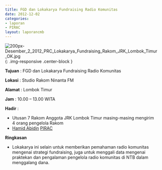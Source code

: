 ```yaml
---
title: FGD dan Lokakarya Fundraising Radio Komunitas
date: 2012-12-02
categories:
- laporan
- PIRAC
layout: laporancmb
---
```



![200px-Desember_2_2012_PRC_Lokakarya_Fundraising_Rakom_JRK_Lombok_Timur_OK.jpg](/uploads/200px-Desember_2_2012_PRC_Lokakarya_Fundraising_Rakom_JRK_Lombok_Timur_OK.jpg){: .img-responsive .center-block }


**Tujuan** : FGD dan Lokakarya Fundraising Radio Komunitas 

**Lokasi** : Studio Rakom Ninanta FM 

**Alamat** : Lombok Timur 

**Jam** : 10.00 – 13.00 WITA 

**Hadir** :
* Utusan 7 Rakom Anggota JRK Lombok Timur masing-masing mengirim 4 orang pengelola Rakom
* [Hamid Abidin](http://wiki.ciptamedia.org/wiki/Hamid_Abidin) [PIRAC](http://wiki.ciptamedia.org/wiki/PIRAC)

**Ringkasan**  
* Lokakarya ini selain untuk memberikan pemahaman radio komunitas mengenai strategi fundraising, juga untuk menggali data mengenai praktekan dan pengalaman pengelola radio komunitas di NTB dalam menggalang dana.
